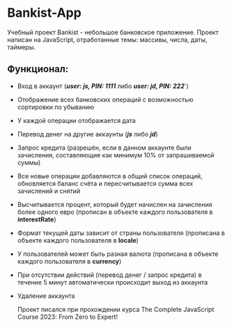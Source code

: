 # Bankist-App
 Учебный проект Bankist - небольшое банковское приложение.
Проект написан на JavaScript, отработанные темы: массивы, числа, даты, таймеры.
## Функционал:
- Вход в аккаунт (***user: js, PIN: 1111*** либо ***user: jd, PIN: 222***`)
- Отображение всех банковских операций с возможностью сортировки по убыванию
- У каждой операции отображается дата
- Перевод денег на другие аккаунты (***js*** либо ***jd***)
- Запрос кредита (разрешён, если в данном аккаунте были зачисления, составляющие как минимум 10% от запрашиваемой суммы)
- Все новые операции добавляются в общий список операций, обновляется баланс счёта и пересчитывается сумма всех зачислений и снятий
- Высчитывается процент, который будет начислен на зачисления более одного евро (прописан в объекте каждого пользователя в **interestRate**)
- Формат текущей даты зависит от страны пользователя (прописана в объекте каждого пользователя в **locale**)
- У пользователей может быть разная валюта (прописана в объекте каждого пользователя в **currency**)
- При отсутствии действий (перевод денег / запрос кредита) в течение 5 минут автоматически происходит выход из аккаунта
- Удаление аккаунта

  Проект писался при прохождении курса The Complete JavaScript Course 2023: From Zero to Expert!